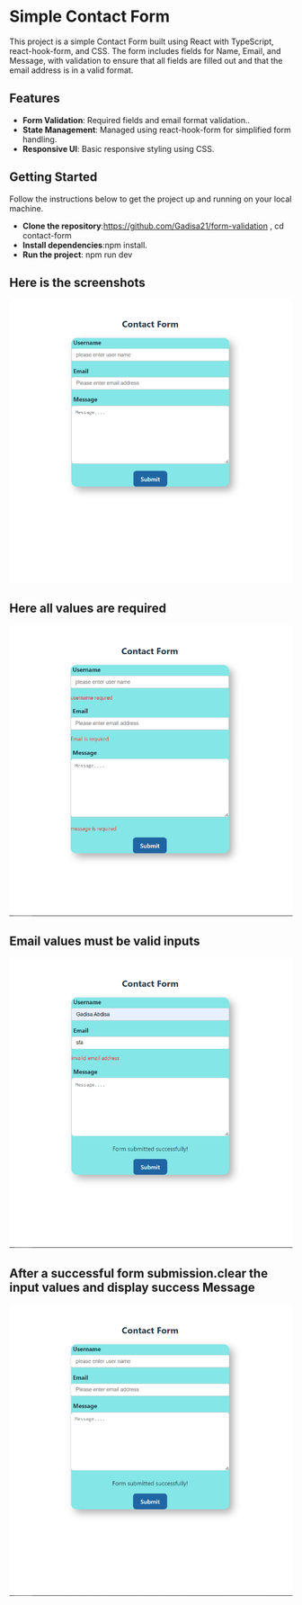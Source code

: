 # Simple Contact Form

This project is a simple Contact Form built using React with TypeScript, react-hook-form, and CSS. The form includes fields for Name, Email, and Message, with validation to ensure that all fields are filled out and that the email address is in a valid format.

## Features

- **Form Validation**: Required fields and email format validation..
- **State Management**: Managed using react-hook-form for simplified form handling.
- **Responsive UI**: Basic responsive styling using CSS.

## Getting Started

Follow the instructions below to get the project up and running on your local machine.

- **Clone the repository**:https://github.com/Gadisa21/form-validation , cd contact-form
- **Install dependencies**:npm install.
- **Run the project**: npm run dev

## Here is the screenshots

![Screenshot of the Contact Form](./src/screenshots/main.png)


## Here all values are required 

![Screenshot of required validation](./src/screenshots/required.png)

## Email values must be valid inputs
![Screenshot of the email pattern](./src/screenshots/emailPattern.png)

## After a successful form submission.clear the input values and display success Message

![Screenshot of the email pattern](./src/screenshots/success.png)